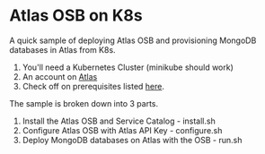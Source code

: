 # Atlas OSB on K8s

A quick sample of deploying Atlas OSB and provisioning MongoDB databases in Atlas from K8s.

1. You'll need a Kubernetes Cluster (minikube should work)
1. An account on [Atlas](https://cloud.mongodb.com)
1. Check off on prerequisites listed [here](https://docs.mongodb.com/atlas-open-service-broker/current/installation/).

The sample is broken down into 3 parts.

1. Install the Atlas OSB and Service Catalog - install.sh
1. Configure Atlas OSB with Atlas API Key - configure.sh
1. Deploy MongoDB databases on Atlas with the OSB - run.sh
